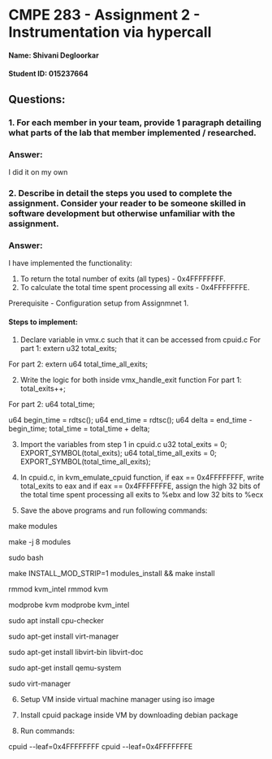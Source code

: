 # CMPE 283 - Assignment 2 - Instrumentation via hypercall
#### Name: Shivani Degloorkar
#### Student ID: 015237664







## Questions:

### 1. For each member in your team, provide 1 paragraph detailing what parts of the lab that member implemented / researched.

### Answer: 
I did it on my own

### 2. Describe in detail the steps you used to complete the assignment. Consider your reader to be someone skilled in software development but otherwise unfamiliar with the assignment.

### Answer:

I have implemented the functionality:
1. To return the total number of exits (all types) - 0x4FFFFFFFF.
2. To calculate the total time spent processing all exits - 0x4FFFFFFFE.

Prerequisite - Configuration setup from Assignmnet 1.

#### Steps to implement:

1. Declare variable in vmx.c such that it can be accessed from cpuid.c
For part 1:
extern u32 total_exits;

For part 2:
extern u64 total_time_all_exits;

2. Write the logic for both inside vmx_handle_exit function
For part 1:
total_exits++;

For part 2:
u64 total_time;

u64 begin_time = rdtsc();
u64 end_time = rdtsc();
u64 delta = end_time - begin_time;
total_time = total_time + delta;

3. Import the variables from step 1 in cpuid.c
u32 total_exits = 0;
EXPORT_SYMBOL(total_exits);
u64 total_time_all_exits = 0;
EXPORT_SYMBOL(total_time_all_exits);

4. In cpuid.c, in kvm_emulate_cpuid function, if eax == 0x4FFFFFFFF, write total_exits to eax and if eax == 0x4FFFFFFFE, assign the high 32 bits of the total time spent processing all exits to %ebx and low 32 bits to %ecx

5. Save the above programs and run following commands:

make modules

make -j 8 modules

sudo bash

make INSTALL_MOD_STRIP=1 modules_install && make install

rmmod kvm_intel
rmmod kvm

modprobe kvm
modprobe kvm_intel

sudo apt install cpu-checker


sudo apt-get install virt-manager

sudo apt-get install libvirt-bin libvirt-doc

sudo apt-get install qemu-system

sudo virt-manager

6. Setup VM inside virtual machine manager using iso image 

7. Install cpuid package inside VM by downloading debian package

8. Run commands:

cpuid --leaf=0x4FFFFFFFF
cpuid --leaf=0x4FFFFFFFE





